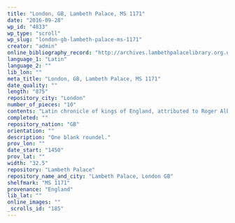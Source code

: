 ```yaml
---
title: "London, GB, Lambeth Palace, MS 1171"
date: "2016-09-28"
wp_id: "4833"
wp_type: "scroll"
wp_slug: "london-gb-lambeth-palace-ms-1171"
creator: "admin"
online_bibliography_record: "http://archives.lambethpalacelibrary.org.uk/CalmView/Record.aspx?src=CalmView.Catalog&id=MSS%2f1171&pos=10"
language_1: "Latin"
language_2: ""
lib_lon: ""
meta_title: "London, GB, Lambeth Palace, MS 1171"
date_quality: ""
length: "875"
repository_city: "London"
number_of_pieces: "10"
contents: "Latin chronicle of kings of England, attributed to Roger Alban (or of St. Albans). Text is Lyell E."
completed: ""
repository_nation: "GB"
orientation: ""
description: "One blank roundel."
prov_lon: ""
date_start: "1450"
prov_lat: ""
width: "32.5"
repository: "Lambeth Palace"
repository_name_and_city: "Lambeth Palace, London GB"
shelfmark: "MS 1171"
provenance: "England"
lib_lat: ""
online_images: ""
_scrolls_id: "185"
---
```



